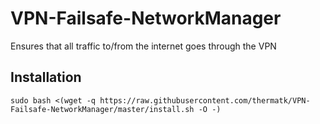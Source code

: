 # VPN-Failsafe-NetworkManager

Ensures that all traffic to/from the internet goes through the VPN

## Installation
`sudo bash <(wget -q https://raw.githubusercontent.com/thermatk/VPN-Failsafe-NetworkManager/master/install.sh -O -)`
